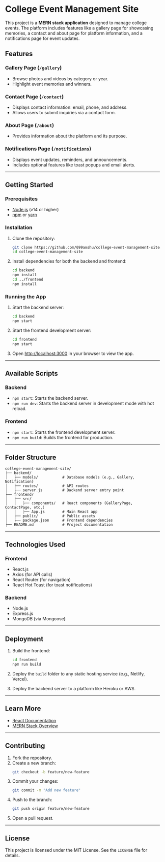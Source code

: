 # College Event Management Site

This project is a **MERN stack application** designed to manage college events. The platform includes features like a gallery page for showcasing memories, a contact and about page for platform information, and a notifications page for event updates.

## Features

### Gallery Page (`/gallery`)
- Browse photos and videos by category or year.
- Highlight event memories and winners.

### Contact Page (`/contact`)
- Displays contact information: email, phone, and address.
- Allows users to submit inquiries via a contact form.

### About Page (`/about`)
- Provides information about the platform and its purpose.

### Notifications Page (`/notifications`)
- Displays event updates, reminders, and announcements.
- Includes optional features like toast popups and email alerts.

---

## Getting Started

### Prerequisites
- [Node.js](https://nodejs.org/) (v14 or higher)
- [npm](https://www.npmjs.com/) or [yarn](https://yarnpkg.com/)

### Installation
1. Clone the repository:
   ```bash
   git clone https://github.com/099anshu/college-event-management-site.git
   cd college-event-management-site
   ```

2. Install dependencies for both the backend and frontend:
   ```bash
   cd backend
   npm install
   cd ../frontend
   npm install
   ```

### Running the App
1. Start the backend server:
   ```bash
   cd backend
   npm start
   ```

2. Start the frontend development server:
   ```bash
   cd frontend
   npm start
   ```

3. Open [http://localhost:3000](http://localhost:3000) in your browser to view the app.

---

## Available Scripts

### Backend
- `npm start`: Starts the backend server.
- `npm run dev`: Starts the backend server in development mode with hot reload.

### Frontend
- `npm start`: Starts the frontend development server.
- `npm run build`: Builds the frontend for production.

---

## Folder Structure

```
college-event-management-site/
├── backend/
│   ├── models/           # Database models (e.g., Gallery, Notification)
│   ├── routes/           # API routes
│   ├── server.js         # Backend server entry point
├── frontend/
│   ├── src/
│   │   ├── components/   # React components (GalleryPage, ContactPage, etc.)
│   │   ├── App.js        # Main React app
│   ├── public/           # Public assets
│   ├── package.json      # Frontend dependencies
├── README.md             # Project documentation
```

---

## Technologies Used
### Frontend
- React.js
- Axios (for API calls)
- React Router (for navigation)
- React Hot Toast (for toast notifications)

### Backend
- Node.js
- Express.js
- MongoDB (via Mongoose)

---

## Deployment
1. Build the frontend:
   ```bash
   cd frontend
   npm run build
   ```

2. Deploy the `build` folder to any static hosting service (e.g., Netlify, Vercel).
3. Deploy the backend server to a platform like Heroku or AWS.

---

## Learn More
- [React Documentation](https://reactjs.org/)
- [MERN Stack Overview](https://www.mongodb.com/mern-stack)

---

## Contributing
1. Fork the repository.
2. Create a new branch:
   ```bash
   git checkout -b feature/new-feature
   ```
3. Commit your changes:
   ```bash
   git commit -m "Add new feature"
   ```
4. Push to the branch:
   ```bash
   git push origin feature/new-feature
   ```
5. Open a pull request.

---

## License
This project is licensed under the MIT License. See the `LICENSE` file for details.